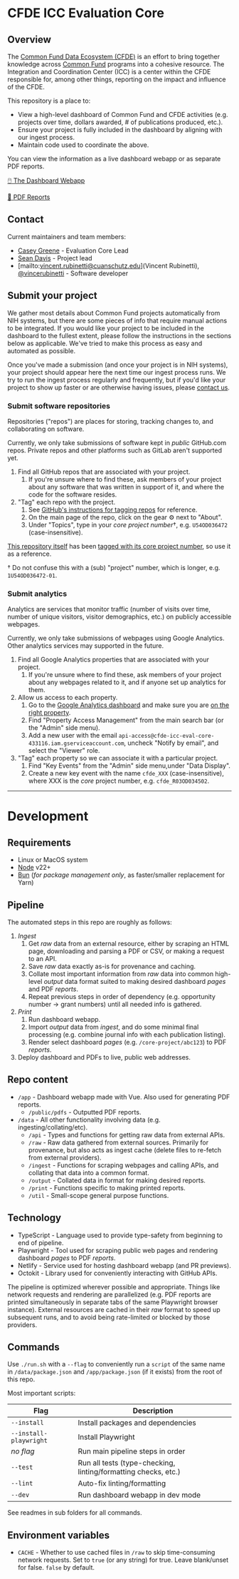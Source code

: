 # CFDE ICC Evaluation Core

## Overview

The [Common Fund Data Ecosystem (CFDE)](https://commonfund.nih.gov/dataecosystem) is an effort to bring together knowledge across [Common Fund](https://commonfund.nih.gov/) programs into a cohesive resource.
The Integration and Coordination Center (ICC) is a center within the CFDE responsible for, among other things, reporting on the impact and influence of the CFDE.

This repository is a place to:

- View a high-level dashboard of Common Fund and CFDE activities (e.g. projects over time, dollars awarded, # of publications produced, etc.).
- Ensure your project is fully included in the dashboard by aligning with our ingest process.
- Maintain code used to coordinate the above.

You can view the information as a live dashboard webapp or as separate PDF reports.

[🖱️ The Dashboard Webapp](https://cfde-eval.netlify.app)

[📜 PDF Reports](https://cfde-eval.netlify.app/reports)

## Contact

Current maintainers and team members:

- [Casey Greene](mailto:casey.s.greene@cuanschutz.edu) - Evaluation Core Lead
- [Sean Davis](mailto:sean.2.davis@cuanschutz.edu) - Project lead
- [mailto:vincent.rubinetti@cuanschutz.edu](Vincent Rubinetti), [@vincerubinetti](https://github.com/vincerubinetti) - Software developer

## Submit your project

We gather most details about Common Fund projects automatically from NIH systems, but there are some pieces of info that require manual actions to be integrated.
If you would like your project to be included in the dashboard to the fullest extent, please follow the instructions in the sections below as applicable.
We've tried to make this process as easy and automated as possible.

Once you've made a submission (and once your project is in NIH systems), your project should appear here the next time our ingest process runs.
We try to run the ingest process regularly and frequently, but if you'd like your project to show up faster or are otherwise having issues, please [contact us](#contact).

### Submit software repositories

Repositories ("repos") are places for storing, tracking changes to, and collaborating on software.

Currently, we only take submissions of software kept in _public_ GitHub.com repos.
Private repos and other platforms such as GitLab aren't supported yet.

1. Find all GitHub repos that are associated with your project.
   1. If you're unsure where to find these, ask members of your project about any software that was written in support of it, and where the code for the software resides.
1. "Tag" each repo with the project.
   1. See [GitHub's instructions for tagging repos](https://docs.github.com/en/repositories/managing-your-repositorys-settings-and-features/customizing-your-repository/classifying-your-repository-with-topics) for reference.
   1. On the main page of the repo, click on the gear ⚙ next to "About".
   1. Under "Topics", type in your _core project number_†, e.g. `U54OD036472` (case-insensitive).

[This repository itself](https://github.com/nih-cfde/icc-eval-core) has been [tagged with its core project number](https://github.com/topics/u54od036472), so use it as a reference.

† Do not confuse this with a (sub) "project" number, which is longer, e.g. `1U54OD036472-01`.

### Submit analytics

Analytics are services that monitor traffic (number of visits over time, number of unique visitors, visitor demographics, etc.) on publicly accessible webpages.

Currently, we only take submissions of webpages using Google Analytics.
Other analytics services may supported in the future.

1. Find all Google Analytics properties that are associated with your project.
   1. If you're unsure where to find these, ask members of your project about any webpages related to it, and if anyone set up analytics for them.
1. Allow us access to each property.
   1. Go to the [Google Analytics dashboard](https://analytics.google.com/) and make sure you are [on the right property](https://support.google.com/analytics/answer/10252712?hl=en).
   1. Find "Property Access Management" from the main search bar (or the "Admin" side menu).
   1. Add a new user with the email `api-access@cfde-icc-eval-core-433116.iam.gserviceaccount.com`, uncheck "Notify by email", and select the "Viewer" role.
1. "Tag" each property so we can associate it with a particular project.
   1. Find "Key Events" from the "Admin" side menu,under "Data Display".
   1. Create a new key event with the name `cfde_XXX` (case-insensitive), where XXX is the _core_ project number, e.g. `cfde_R03OD034502`.

---

# Development

## Requirements

- Linux or MacOS system
- [Node](https://nodejs.org/) v22+
- [Bun](https://bun.sh/) (_for package management only_, as faster/smaller replacement for Yarn)

## Pipeline

The automated steps in this repo are roughly as follows:

1. _Ingest_
   1. Get _raw_ data from an external resource, either by scraping an HTML page, downloading and parsing a PDF or CSV, or making a request to an API.
   1. Save _raw_ data exactly as-is for provenance and caching.
   1. Collate most important information from _raw_ data into common high-level _output_ data format suited to making desired dashboard _pages_ and PDF _reports_.
   1. Repeat previous steps in order of dependency (e.g. opportunity number -> grant numbers) until all needed info is gathered.
1. _Print_
   1. Run dashboard webapp.
   1. Import _output_ data from _ingest_, and do some minimal final processing (e.g. combine journal info with each publication listing).
   1. Render select dashboard _pages_ (e.g. `/core-project/abc123`) to PDF _reports_.
1. Deploy dashboard and PDFs to live, public web addresses.

## Repo content

- `/app` - Dashboard webapp made with Vue.
  Also used for generating PDF reports.
  - `/public/pdfs` - Outputted PDF reports.
- `/data` - All other functionality involving data (e.g. ingesting/collating/etc).
  - `/api` - Types and functions for getting raw data from external APIs.
  - `/raw` - Raw data gathered from external sources.
    Primarily for provenance, but also acts as ingest cache (delete files to re-fetch from external providers).
  - `/ingest` - Functions for scraping webpages and calling APIs, and collating that data into a common format.
  - `/output` - Collated data in format for making desired reports.
  - `/print` - Functions specific to making printed reports.
  - `/util` - Small-scope general purpose functions.

## Technology

- TypeScript - Language used to provide type-safety from beginning to end of pipeline.
- Playwright - Tool used for scraping public web pages and rendering dashboard _pages_ to PDF _reports_.
- Netlify - Service used for hosting dashboard webapp (and PR previews).
- Octokit - Library used for conveniently interacting with GitHub APIs.

The pipeline is optimized wherever possible and appropriate.
Things like network requests and rendering are parallelized (e.g. PDF reports are printed simultaneously in separate tabs of the same Playwright browser instance).
External resources are cached in their _raw_ format to speed up subsequent runs, and to avoid being rate-limited or blocked by those providers.

## Commands

Use `./run.sh` with a `--flag` to conveniently run a `script` of the same name in `/data/package.json` and `/app/package.json` (if it exists) from the root of this repo.

Most important scripts:

| Flag                   | Description                                                    |
| ---------------------- | -------------------------------------------------------------- |
| `--install`            | Install packages and dependencies                              |
| `--install-playwright` | Install Playwright                                             |
| _no flag_              | Run main pipeline steps in order                               |
| `--test`               | Run all tests (type-checking, linting/formatting checks, etc.) |
| `--lint`               | Auto-fix linting/formatting                                    |
| `--dev`                | Run dashboard webapp in dev mode                               |

See readmes in sub folders for all commands.

## Environment variables

- `CACHE` - Whether to use cached files in `/raw` to skip time-consuming network requests.
  Set to `true` (or any string) for true.
  Leave blank/unset for false.
  `false` by default.
